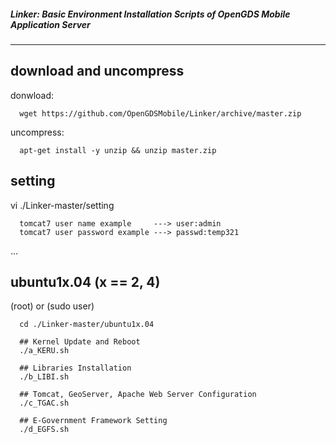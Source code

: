 ##### Linker: Basic Environment Installation Scripts of OpenGDS Mobile Application Server
-------------------------


download and uncompress
----------

donwload:

      wget https://github.com/OpenGDSMobile/Linker/archive/master.zip

uncompress:

      apt-get install -y unzip && unzip master.zip


setting
----------

vi ./Linker-master/setting

      tomcat7 user name example     ---> user:admin    
      tomcat7 user password example ---> passwd:temp321
...


ubuntu1x.04 (x == 2, 4)
----------

(root) or (sudo user)

      cd ./Linker-master/ubuntu1x.04
      
      ## Kernel Update and Reboot
      ./a_KERU.sh 
      
      ## Libraries Installation
      ./b_LIBI.sh 
      
      ## Tomcat, GeoServer, Apache Web Server Configuration
      ./c_TGAC.sh 
      
      ## E-Government Framework Setting
      ./d_EGFS.sh
